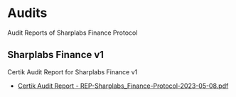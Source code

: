 # Audits 

Audit Reports of Sharplabs Finance Protocol

## Sharplabs Finance v1

Certik Audit Report for Sharplabs Finance v1

- [Certik Audit Report - REP-Sharplabs_Finance-Protocol-2023-05-08.pdf](./audit/REP-Sharplabs_Finance-Protocol-2023-05-08.pdf)


